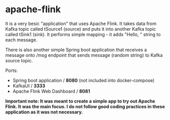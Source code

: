 # apache-flink

It is a very besic "application" that uses Apache Flink. It takes data from Kafka topic called tSource1 (source) and puts it into another Kafka topic called tSink1 (sink). It performs simple mapping - it adds "Hello, " string to each message.

There is also another simple Spring boot application that receives a message onto /msg endpoint that sends message (random string) to Kafka source topic.

Ports:

- Spring boot application / **8080** (not included into docker-compose)
- KafkaUI / **3333**
- Apache Flink Web Dashboard / **8081**

**Important note:
It was meant to create a simple app to try out Apache Flink. It was the main focus. I do not follow good coding practices in these application as it was not necessary.**

